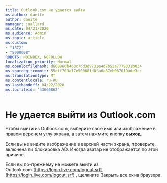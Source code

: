 ```yaml
---
title: Outlook.com не удается выйти
ms.author: daeite
author: daeite
manager: joallard
ms.date: 04/21/2020
ms.audience: Admin
ms.topic: article
ms.custom:
- "1872"
- "8000008"
ROBOTS: NOINDEX, NOFOLLOW
localization_priority: Normal
ms.openlocfilehash: d668960b463c7dd3d9731e4d7b52a7779331b034
ms.sourcegitcommit: 55eff703a17e500681d8fa6a87eb067019ade3cc
ms.translationtype: MT
ms.contentlocale: ru-RU
ms.lasthandoff: 04/22/2020
ms.locfileid: "43666862"
---
```

# <a name="unable-to-sign-out-of-outlookcom"></a>Не удается выйти из Outlook.com

Чтобы выйти из Outlook.com, выберите свое имя или изображение в правом верхнем углу экрана, а затем нажмите кнопку **выход**.

Если вы не видите изображение в верхней части экрана, проверьте, включена ли блокировка AD. Иногда аватар не отображается по этой причине.

Если вы по-прежнему не можете выйти из Outlook.com [https://login.live.com/logout.srf](https://login.live.com/logout.srf) , щелкните Закрыть все окна браузера.